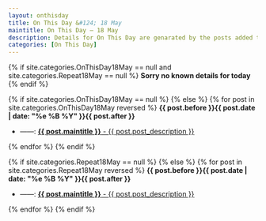 ```yaml
---
layout: onthisday
title: On This Day &#124; 18 May
maintitle: On This Day — 18 May
description: Details for On This Day are genarated by the posts added to the website so the content is subject to changes/updates over time.
categories: [On This Day]
---
```


{% if site.categories.OnThisDay18May == null and site.categories.Repeat18May == null %}
<strong>Sorry no known details for today</strong>
{% endif %}

{% if site.categories.OnThisDay18May == null %}
{% else %}
{% for post in site.categories.OnThisDay18May reversed %}
<strong>{{ post.before }}{{ post.date | date: "%e %B %Y" }}{{ post.after }}</strong>
<ul>
<li> ——: <a class="{{ post.class }}" href="{{ post.url }}"><strong>{{ post.maintitle }}</strong> - {{ post.post_description }}</a></li>
</ul>
{% endfor %}
{% endif %}

{% if site.categories.Repeat18May == null %}
{% else %}
{% for post in site.categories.Repeat18May reversed %}
<strong>{{ post.before }}{{ post.date | date: "%e %B %Y" }}{{ post.after }}</strong>
<ul>
<li> ——: <a class="{{ post.class }}" href="{{ post.url }}"><strong>{{ post.maintitle }}</strong> - {{ post.post_description }}</a></li>
</ul>
{% endfor %}
{% endif %}
